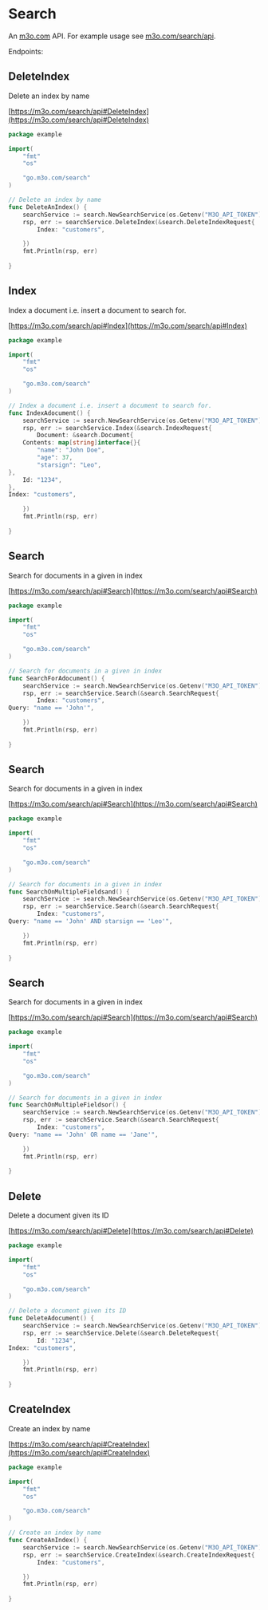 # Search

An [m3o.com](https://m3o.com) API. For example usage see [m3o.com/search/api](https://m3o.com/search/api).

Endpoints:

## DeleteIndex

Delete an index by name


[https://m3o.com/search/api#DeleteIndex](https://m3o.com/search/api#DeleteIndex)

```go
package example

import(
	"fmt"
	"os"

	"go.m3o.com/search"
)

// Delete an index by name
func DeleteAnIndex() {
	searchService := search.NewSearchService(os.Getenv("M3O_API_TOKEN"))
	rsp, err := searchService.DeleteIndex(&search.DeleteIndexRequest{
		Index: "customers",

	})
	fmt.Println(rsp, err)
	
}
```
## Index

Index a document i.e. insert a document to search for.


[https://m3o.com/search/api#Index](https://m3o.com/search/api#Index)

```go
package example

import(
	"fmt"
	"os"

	"go.m3o.com/search"
)

// Index a document i.e. insert a document to search for.
func IndexAdocument() {
	searchService := search.NewSearchService(os.Getenv("M3O_API_TOKEN"))
	rsp, err := searchService.Index(&search.IndexRequest{
		Document: &search.Document{
	Contents: map[string]interface{}{
		"name": "John Doe",
		"age": 37,
		"starsign": "Leo",
},
	Id: "1234",
},
Index: "customers",

	})
	fmt.Println(rsp, err)
	
}
```
## Search

Search for documents in a given in index


[https://m3o.com/search/api#Search](https://m3o.com/search/api#Search)

```go
package example

import(
	"fmt"
	"os"

	"go.m3o.com/search"
)

// Search for documents in a given in index
func SearchForAdocument() {
	searchService := search.NewSearchService(os.Getenv("M3O_API_TOKEN"))
	rsp, err := searchService.Search(&search.SearchRequest{
		Index: "customers",
Query: "name == 'John'",

	})
	fmt.Println(rsp, err)
	
}
```
## Search

Search for documents in a given in index


[https://m3o.com/search/api#Search](https://m3o.com/search/api#Search)

```go
package example

import(
	"fmt"
	"os"

	"go.m3o.com/search"
)

// Search for documents in a given in index
func SearchOnMultipleFieldsand() {
	searchService := search.NewSearchService(os.Getenv("M3O_API_TOKEN"))
	rsp, err := searchService.Search(&search.SearchRequest{
		Index: "customers",
Query: "name == 'John' AND starsign == 'Leo'",

	})
	fmt.Println(rsp, err)
	
}
```
## Search

Search for documents in a given in index


[https://m3o.com/search/api#Search](https://m3o.com/search/api#Search)

```go
package example

import(
	"fmt"
	"os"

	"go.m3o.com/search"
)

// Search for documents in a given in index
func SearchOnMultipleFieldsor() {
	searchService := search.NewSearchService(os.Getenv("M3O_API_TOKEN"))
	rsp, err := searchService.Search(&search.SearchRequest{
		Index: "customers",
Query: "name == 'John' OR name == 'Jane'",

	})
	fmt.Println(rsp, err)
	
}
```
## Delete

Delete a document given its ID


[https://m3o.com/search/api#Delete](https://m3o.com/search/api#Delete)

```go
package example

import(
	"fmt"
	"os"

	"go.m3o.com/search"
)

// Delete a document given its ID
func DeleteAdocument() {
	searchService := search.NewSearchService(os.Getenv("M3O_API_TOKEN"))
	rsp, err := searchService.Delete(&search.DeleteRequest{
		Id: "1234",
Index: "customers",

	})
	fmt.Println(rsp, err)
	
}
```
## CreateIndex

Create an index by name


[https://m3o.com/search/api#CreateIndex](https://m3o.com/search/api#CreateIndex)

```go
package example

import(
	"fmt"
	"os"

	"go.m3o.com/search"
)

// Create an index by name
func CreateAnIndex() {
	searchService := search.NewSearchService(os.Getenv("M3O_API_TOKEN"))
	rsp, err := searchService.CreateIndex(&search.CreateIndexRequest{
		Index: "customers",

	})
	fmt.Println(rsp, err)
	
}
```
